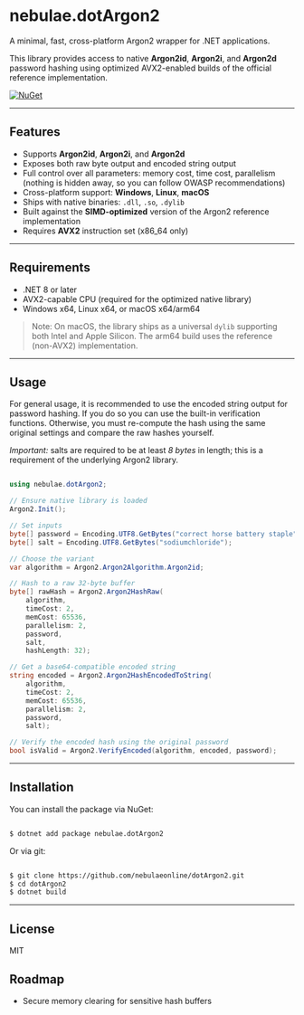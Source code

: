 ﻿# nebulae.dotArgon2

A minimal, fast, cross-platform Argon2 wrapper for .NET applications.

This library provides access to native **Argon2id**, **Argon2i**, and **Argon2d** password hashing using optimized AVX2-enabled builds of the official reference implementation.

[![NuGet](https://img.shields.io/nuget/v/nebulae.dotArgon2.svg)](https://www.nuget.org/packages/nebulae.dotArgon2)

---

## Features

- Supports **Argon2id**, **Argon2i**, and **Argon2d**
- Exposes both raw byte output and encoded string output
- Full control over all parameters: memory cost, time cost, parallelism (nothing is hidden away, so you can follow OWASP recommendations)
- Cross-platform support: **Windows**, **Linux**, **macOS**
- Ships with native binaries: `.dll`, `.so`, `.dylib`
- Built against the **SIMD-optimized** version of the Argon2 reference implementation
- Requires **AVX2** instruction set (x86_64 only)

---

## Requirements

- .NET 8 or later
- AVX2-capable CPU (required for the optimized native library)
- Windows x64, Linux x64, or macOS x64/arm64

> Note: On macOS, the library ships as a universal `dylib` supporting both Intel and Apple Silicon. The arm64 build uses the reference (non-AVX2) implementation.

---

## Usage

For general usage, it is recommended to use the encoded string output for password hashing. If you do so you can use the built-in verification functions. Otherwise, you must re-compute the hash using the same original settings and compare the raw hashes yourself. 

*Important:* salts are required to be at least *8 bytes* in length; this is a requirement of the underlying Argon2 library.

```csharp

using nebulae.dotArgon2;

// Ensure native library is loaded
Argon2.Init();

// Set inputs
byte[] password = Encoding.UTF8.GetBytes("correct horse battery staple");
byte[] salt = Encoding.UTF8.GetBytes("sodiumchloride");

// Choose the variant
var algorithm = Argon2.Argon2Algorithm.Argon2id;

// Hash to a raw 32-byte buffer
byte[] rawHash = Argon2.Argon2HashRaw(
    algorithm,
    timeCost: 2,
    memCost: 65536,
    parallelism: 2,
    password,
    salt,
    hashLength: 32);

// Get a base64-compatible encoded string
string encoded = Argon2.Argon2HashEncodedToString(
    algorithm,
    timeCost: 2,
    memCost: 65536,
    parallelism: 2,
    password,
    salt);

// Verify the encoded hash using the original password
bool isValid = Argon2.VerifyEncoded(algorithm, encoded, password);

```

---

## Installation

You can install the package via NuGet:

```bash

$ dotnet add package nebulae.dotArgon2

```

Or via git:

```bash

$ git clone https://github.com/nebulaeonline/dotArgon2.git
$ cd dotArgon2
$ dotnet build

```

---

## License

MIT

## Roadmap

- Secure memory clearing for sensitive hash buffers